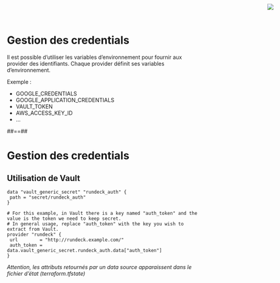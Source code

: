 

# Gestion des credentials

Il est possible d’utiliser les variables d’environnement pour fournir aux provider des identifiants. Chaque provider définit ses variables d’environnement.

Exemple :
* GOOGLE_CREDENTIALS
* GOOGLE_APPLICATION_CREDENTIALS
* VAULT_TOKEN
* AWS_ACCESS_KEY_ID
* ...


##==##

<!-- .slide: class="with-code-bg-dark"-->

# Gestion des credentials

## Utilisation de Vault

<img style="position:fixed;top:10px;right:30px" src="./assets/images/g419a1b557d_2_152.png">

```hcl-terraform
data "vault_generic_secret" "rundeck_auth" {
 path = "secret/rundeck_auth"
}

# For this example, in Vault there is a key named "auth_token" and the value is the token we need to keep secret.
# In general usage, replace "auth_token" with the key you wish to extract from Vault.
provider "rundeck" {
 url        = "http://rundeck.example.com/"
 auth_token = data.vault_generic_secret.rundeck_auth.data["auth_token"]
}
```


_Attention, les attributs retournés par un data source apparaissent dans le fichier d’état (terraform.tfstate)_
